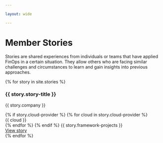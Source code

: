 ```yaml
---

layout: wide

---
```


# Member Stories

Stories are shared experiences from individuals or teams that have applied FinOps in a certain situation. They allow others who are facing similar challenges and circumstances to learn and gain insights into previous approaches. 


<div class="flex md:flex-row flex-wrap items-stretch bg-gray-100 p-4 rounded-md mt-4">
	{% for story in site.stories %}
  <div class="w-1/2 md:w-1/3 flex items-stretch" data-url="{{ story.url }}">
    <div class="m-2 p-6 bg-white w-full flex flex-col rounded-lg shadow-sm border-solid border-gray-200 border hover:-translate-y-1 hover:shadow-lg transition transform duration-500 cursor-pointer hover:border-green-500">
      <div class="flex-grow">
        <h3 class="text-xl font-bold text-gray-700 mb-2 mt-0 leading-6">{{ story.story-title }}</h3>
        <p class="text-gray-600 w-80 text-sm mb-0">{{ story.company }}</p>
      </div>
      <div class="my-2">
        {% if story.cloud-provider %} 
          {% for cloud in story.cloud-provider %}
            <div class="bg-gray-200 rounded-lg text-sm font-semibold text-gray-700 tracking-wider uppercase inline-block px-2 py-px">{{ cloud }}</div>
          {% endfor %}
        {% endif %}
        {{ story.framework-projects }}
      </div>
      <div>
        <a class="text-sm text-green-500 transition-colors duration-200" href="{{ story.url }}">View story</a>
      </div>
    </div>
  </div>
  {% endfor %}
</div>